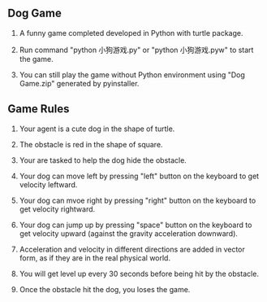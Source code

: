 ## Dog Game

1. A funny game completed developed in Python with turtle package.

2. Run command "python 小狗游戏.py" or "python 小狗游戏.pyw" to start the game.

3. You can still play the game without Python environment using "Dog Game.zip" generated by pyinstaller.


## Game Rules

1. Your agent is a cute dog in the shape of turtle.

2. The obstacle is red in the shape of square.

3. Your are tasked to help the dog hide the obstacle.

4. Your dog can move left by pressing "left" button on the keyboard to get velocity leftward.

5. Your dog can mvoe right by pressing "right" button on the keyboard to get velocity rightward.

6. Your dog can jump up by pressing "space" button on the keyboard to get velocity upward (against the gravity acceleration downward).

7. Acceleration and velocity in different directions are added in vector form, as if they are in the real physical world.

8. You will get level up every 30 seconds before being hit by the obstacle.

9. Once the obstacle hit the dog, you loses the game.
